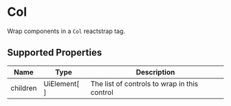 # Col

Wrap components in a `Col` reactstrap tag.

## Supported Properties

| Name     | Type         | Description                                  |
| -------- | ------------ | -------------------------------------------- |
| children | UiElement\[  ] | The list of controls to wrap in this control |
